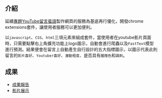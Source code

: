 ## 介紹
延續[專題YouTube留言蜚語](https://github.com/tzuchyi/youtubeai)製作網頁的服務為基底再行優化，開發chrome extensions套件，讓使用者服務可以更加便利。

以`javascript`、`CSS`、`html`三項元素來組成套件，當使用者在youtube影片頁面時，只需要點擊右上角擴充功能上logo圖示，自動會進行爬蟲以及`FastText`模型進行預測。結果便會在留言上自動產生自行設計的五大指標圖示，以圖示代表此則留言的`影片喜好`、`Youtuber喜好`、`激動程度`、是否具有`腥羶色`和`諷刺`。

## 成果
- [成果報告](https://github.com/tzuchyi/chrome-extension/blob/main/專題實作期末成果報告書.pdf)
- [影片展示](https://github.com/tzuchyi/chrome-extension/tree/main/video)

